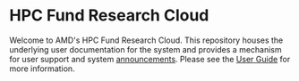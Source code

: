 # HPC Fund Research Cloud

Welcome to AMD's HPC Fund Research Cloud. This repository houses the underlying
user documentation for the system and provides a mechanism for user support and
system [announcements](https://github.com/AMDResearch/hpcfund/discussions/categories/announcements).
Please see the [User Guide](https://amdresearch.github.io/hpcfund/) for more information.


